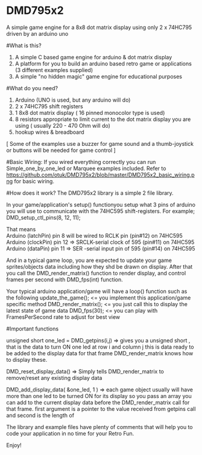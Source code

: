 # DMD795x2
A simple game engine for a 8x8 dot matrix display using only 2 x 74HC795 driven by an arduino uno


#What is this?
1.  A simple C based game engine for arduino & dot matrix display
2.  A platform for you to build an arduino based retro game or applications (3 different examples supplied)
3.  A simple "no hidden magic" game engine for educational purposes

#What do you need?
1. Arduino (UNO is used, but any arduino will do)
2. 2 x 74HC795 shift registers
3. 1 8x8 dot matrix display ( 16 pinned monocolor type is used)
4. 8 resistors appropriate to limit current to the dot matrix display you are using ( usually 220 - 470 Ohm will do)
5. hookup wires & breadboard

[ Some of the examples use a buzzer for game sound and a thumb-joystick or buttons will be needed for game control ]

#Basic Wiring:
If you wired everything correctly you can run Simple_one_by_one_led  or Marquee examples included.
Refer to https://github.com/otuk/DMD795x2/blob/master/DMD795x2_basic_wiring.png  for basic wiring.

#How does it work?
The DMD795x2 library is a simple 2 file library.

In your game/application's setup() functionyou setup what 3 pins of arduino you will use to communicate with the 74HC595 shift-registers. For example;
 DMD_setup_ctl_pins(8, 12, 11); 

That means  
 Arduino (latchPin) pin 8   will be wired to  RCLK pin (pin#12) on 74HC595
 Arduino (clockPin) pin 12 =>  SRCLK-serial clock of 595 (pin#11) on 74HC595
 Arduino (dataPin) pin 11 => SER -serial input pin of 595 (pin#14) on 74HC595



And  in a typical game loop, you are expected to update your game sprites/objects data including how they shd be drawn on display.
After that you call the DMD_render_matrix() function to render display, and control frames per second with DMD_fps(int) function.

Your typical arduino application/game will have a loop() function such as the following
    update_the_game();  <= you implement this application/game specific method
    DMD_render_matrix(); <= you just call this to display the latest state of game data
    DMD_fps(30);  <= you can play with FramesPerSecond rate to adjust for best view

#Important functions

  unsigned short one_led = DMD_getpins(i,j) =>  gives you a unsigned short , that is the data to turn ON one led at row i and column j
                                                this is data ready to be added to the display data for that frame
                                                DMD_render_matrix knows how to display these.
                                                
  DMD_reset_display_data()  =>  Simply tells DMD_render_matrix to remove/reset any existing display data
  
  DMD_add_display_data( &one_led, 1 )  =>  each game object usually will have more than one led to be turned ON for its display so you pass an array
                                          you can add to the current display data before the DMD_render_matrix call for that frame.
                                          first argument is a pointer to the value received from getpins call and second is the length of
                                          
The library and example files have plenty of comments that will help you to code your application in no time for your Retro Fun.

Enjoy!


